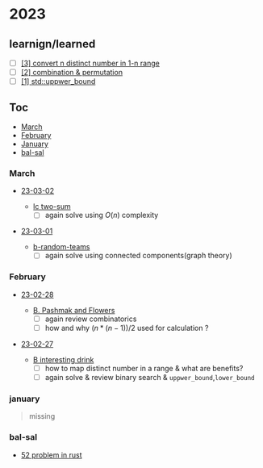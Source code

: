 # 2023

## learnign/learned

- [ ] [[3] convert n distinct number in 1-n range]('./notes/distinct-nums-in-1-to-n.md')
- [ ] [[2] combination & permutation](./notes/combination-and-permutation.md)
- [ ] [[1] std::uppwer_bound](./notes/algorithms-uppwer_bound-lowerbound.md)

## Toc

- [March](#March)
- [February](#February)
- [January](#january)
- [bal-sal](#bal-sal)

### March

- [23-03-02](23-03-02)

  - [lc two-sum](https://leetcode.com/problems/two-sum/)
    - [ ] again solve using $O(n)$ complexity

- [23-03-01](23-03-01)

  - [b-random-teams](https://codeforces.com/contest/478/problem/B)
    - [ ] again solve using connected components(graph theory)

### February

- [23-02-28](23-02-28)

  - [B. Pashmak and Flowers](https://codeforces.com/problemset/problem/459/B)
    - [ ] again review combinatorics
    - [ ] how and why $(n*(n-1))/2$ used for calculation ?

- [23-02-27](23-02-27)

  - [B interesting drink](https://codeforces.com/problemset/problem/706/B)
    - [ ] how to map distinct number in a range & what are benefits?
    - [ ] again solve & review binary search & `uppwer_bound`,`lower_bound`

### january

> missing

### bal-sal

- [52 problem in rust](./52-in-rust.md)
